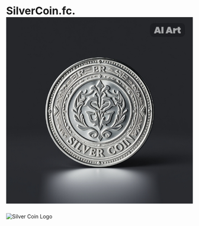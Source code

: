 # SilverCoin.fc.![Silver Coin Logo](./silver_coin_logopng.png)
![Silver Coin Logo](https://raw.githubusercontent.com/hebishmax/SilverCoin.fc./main/silver_coin_logopng.png)
